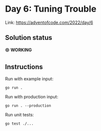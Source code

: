 # Day 6: Tuning Trouble

Link: https://adventofcode.com/2022/day/6

## Solution status

🟢 **WORKING**

## Instructions

Run with example input:

```shell
go run .
```

Run with production input:

```shell
go run . --production
```

Run unit tests:

```shell
go test ./...
```
